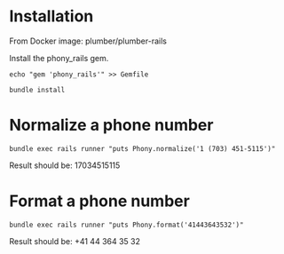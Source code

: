 
# Installation

From Docker image: plumber/plumber-rails

Install the phony_rails gem.

`echo "gem 'phony_rails'" >> Gemfile`

`bundle install`

# Normalize a phone number

`bundle exec rails runner "puts Phony.normalize('1 (703) 451-5115')"`

Result should be: 17034515115

# Format a phone number

`bundle exec rails runner "puts Phony.format('41443643532')"`

Result should be: +41 44 364 35 32
